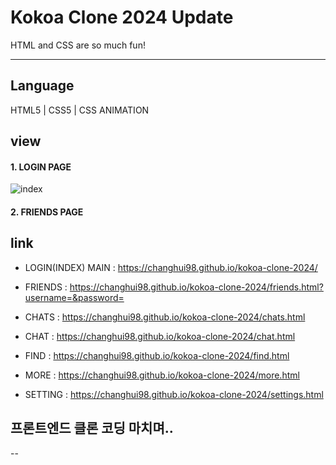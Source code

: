 # Kokoa Clone 2024 Update

HTML and CSS are so much fun!

<hr>

## Language

HTML5 | CSS5 | CSS ANIMATION

## view

#### 1. LOGIN PAGE

![index](https://github.com/changhui98/kokoa-clone-2024/assets/143060426/cd93b35c-2ba5-4925-bc2d-69577885ff90)

#### 2. FRIENDS PAGE

## link

- LOGIN(INDEX) MAIN : https://changhui98.github.io/kokoa-clone-2024/

- FRIENDS : https://changhui98.github.io/kokoa-clone-2024/friends.html?username=&password=

- CHATS : https://changhui98.github.io/kokoa-clone-2024/chats.html

- CHAT : https://changhui98.github.io/kokoa-clone-2024/chat.html

- FIND : https://changhui98.github.io/kokoa-clone-2024/find.html

- MORE : https://changhui98.github.io/kokoa-clone-2024/more.html

- SETTING : https://changhui98.github.io/kokoa-clone-2024/settings.html

## 프론트엔드 클론 코딩 마치며..

--
